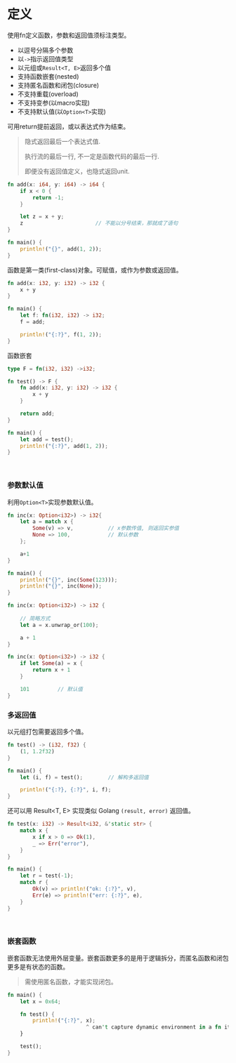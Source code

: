 # 定义

使用fn定义函数，参数和返回值须标注类型。

* 以逗号分隔多个参数
* 以`->`指示返回值类型
* 以元组或`Result<T, E>`返回多个值
* 支持函数嵌套(nested)
* 支持匿名函数和闭包(closure)
* 不支持重载(overload)
* 不支持变参(以macro实现)
* 不支持默认值(以`Option<T>`实现)

可用return提前返回，或以表达式作为结束。

> 隐式返回最后一个表达式值.
> 
> 执行流的最后一行, 不一定是函数代码的最后一行.
> 
> 即便没有返回值定义，也隐式返回unit.

```rust
fn add(x: i64, y: i64) -> i64 {
    if x < 0 {
        return -1;
    }

    let z = x + y;
    z                       // 不能以分号结束，那就成了语句
}

fn main() {
    println!("{}", add(1, 2));
}
```

函数是第一类(first-class)对象。可赋值，或作为参数或返回值。

```rust
fn add(x: i32, y: i32) -> i32 {
    x + y
}

fn main() {
    let f: fn(i32, i32) -> i32;
    f = add;

    println!("{:?}", f(1, 2));
}
```

函数嵌套

```rust
type F = fn(i32, i32) ->i32;

fn test() -> F {
    fn add(x: i32, y: i32) -> i32 {
        x + y
    }

    return add;
}

fn main() {
    let add = test();
    println!("{:?}", add(1, 2));
}
```

&nbsp;

### 参数默认值

利用`Option<T>`实现参数默认值。

```rust
fn inc(x: Option<i32>) -> i32{
    let a = match x {
        Some(v) => v,           // x参数传值, 则返回实参值
        None => 100,            // 默认参数
    };

    a+1
}

fn main() {
    println!("{}", inc(Some(123)));
    println!("{}", inc(None));
}
```

```rust
fn inc(x: Option<i32>) -> i32 {
    
    // 简略方式
    let a = x.unwrap_or(100);

    a + 1
}
```

```rust
fn inc(x: Option<i32>) -> i32 {
    if let Some(a) = x {
        return x + 1
    }

    101         // 默认值
}
```

### 多返回值

以元组打包需要返回多个值。

```rust
fn test() -> (i32, f32) {
    (1, 1.2f32)
}

fn main() {
    let (i, f) = test();        // 解构多返回值

    println!("{:?}, {:?}", i, f);
}
```

还可以用 Result<T, E> 实现类似 Golang `(result, error)` 返回值。

```rust
fn test(x: i32) -> Result<i32, &'static str> {
    match x {
        x if x > 0 => Ok(1),
        _ => Err("error"),
    }
}

fn main() {
    let r = test(-1);
    match r {
        Ok(v) => println!("ok: {:?}", v),
        Err(e) => println!("err: {:?}", e),
    }
}
```

&nbsp;

### 嵌套函数

嵌套函数无法使用外层变量。嵌套函数更多的是用于逻辑拆分，而匿名函数和闭包更多是有状态的函数。

> 需使用匿名函数，才能实现闭包。

```rust
fn main() {
    let x = 0x64;

    fn test() {
        println!("{:?}", x);
                         ^ can't capture dynamic environment in a fn item
    }

    test();
}
```

